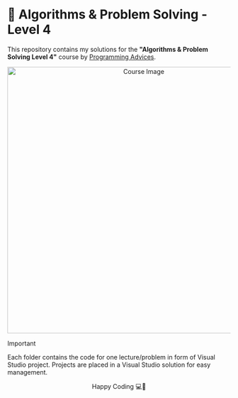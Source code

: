 # 🧠 Algorithms & Problem Solving - Level 4

This repository contains my solutions for the **"Algorithms & Problem Solving Level 4"** course by [Programming Advices](https://programmingadvices.com).

<p align="center">
  <img src="./courseImage.jpg" alt="Course Image" width="600"/>
</p>

> [!IMPORTANT]
> Each folder contains the code for one lecture/problem in form of Visual Studio project. Projects are placed in a Visual Studio solution for easy management.

<div align="center">
    <p>Happy Coding 💻🎉</p>
</div>
